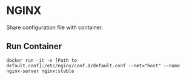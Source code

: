 # NGINX

Share configuration file with container.


## Run Container

```
docker run -it -v [Path to default.conf]:/etc/nginx/conf.d/default.conf --net="host" --name nginx-server nginx:stable
```
